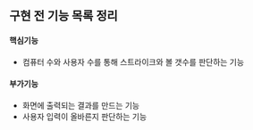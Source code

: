 ## 구현 전 기능 목록 정리
#### 핵심기능
* 컴퓨터 수와 사용자 수를 통해 스트라이크와 볼 갯수를 판단하는 기능

#### 부가기능
* 화면에 출력되는 결과를 만드는 기능
* 사용자 입력이 올바른지 판단하는 기능
